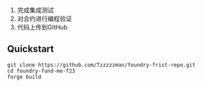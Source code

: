 1. 完成集成测试
2. 对合约进行编程验证
3. 代码上传到GitHub

## Quickstart
```
git clone https://github.com/Tzzzzzman/foundry-frist-repo.git
cd foundry-fund-me-f23
forge build
```